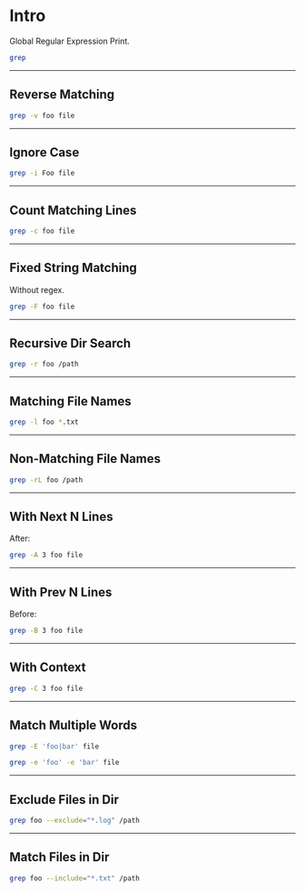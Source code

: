 # Intro

Global Regular Expression Print.

```bash {copyable}
grep
```

---

## Reverse Matching

```bash {copyable}
grep -v foo file
```

---

## Ignore Case

```bash {copyable}
grep -i Foo file
```

---

## Count Matching Lines

```bash {copyable}
grep -c foo file
```

---

## Fixed String Matching

Without regex.

```bash {copyable}
grep -F foo file
```

---

## Recursive Dir Search

```bash {copyable}
grep -r foo /path
```

---

## Matching File Names

```bash {copyable}
grep -l foo *.txt
```

---

## Non-Matching File Names

```bash {copyable}
grep -rL foo /path
```

---

## With Next N Lines

After:

```bash {copyable}
grep -A 3 foo file
```

---

## With Prev N Lines

Before:

```bash {copyable}
grep -B 3 foo file
```

---

## With Context

```bash {copyable}
grep -C 3 foo file
```

---

## Match Multiple Words

```bash {copyable}
grep -E 'foo|bar' file
```

```bash {copyable}
grep -e 'foo' -e 'bar' file
```

---

## Exclude Files in Dir

```bash {copyable}
grep foo --exclude="*.log" /path
```

---

## Match Files in Dir

```bash {copyable}
grep foo --include="*.txt" /path
```
